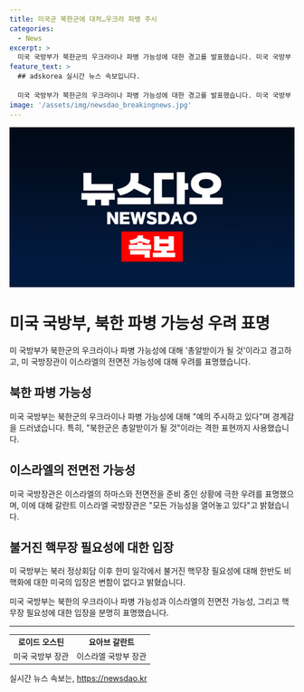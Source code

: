 ```yaml
---
title: 미국군 북한군에 대처…우크라 파병 주시
categories:
  - News
excerpt: >
  미국 국방부가 북한군의 우크라이나 파병 가능성에 대한 경고를 발표했습니다. 미국 국방부 대변인은 북한군은 총알받이가 될 것이라며 우려를 표명했고, 이에 대해 미국 국방장관이 이스라엘을 방문하여 극한 우려를 표명했습니다. 이에 이스라엘 국방장관은 휴전뿐만 아니라 모든 가능성을 열어놓고 있다며 미국의 요구에 즉답을 피했습니다. 미국은 한반도 비핵화에 변함이 없다고 강조했습니다.
feature_text: >
  ## adskorea 실시간 뉴스 속보입니다.

  미국 국방부가 북한군의 우크라이나 파병 가능성에 대한 경고를 발표했습니다. 미국 국방부 대변인은 북한군은 총알받이가 될 것이라며 우려를 표명했고, 이에 대해 미국 국방장관이 이스라엘을 방문하여 극한 우려를 표명했습니다. 이에 이스라엘 국방장관은 휴전뿐만 아니라 모든 가능성을 열어놓고 있다며 미국의 요구에 즉답을 피했습니다. 미국은 한반도 비핵화에 변함이 없다고 강조했습니다.
image: '/assets/img/newsdao_breakingnews.jpg'
---
```


<p><img src="/assets/img/newsdao_breakingnews.jpg" alt="adskorea 속보" /></p>

<h1>미국 국방부, 북한 파병 가능성 우려 표명</h1>

<p data-ke-size="size16">미 국방부가 북한군의 우크라이나 파병 가능성에 대해 '총알받이가 될 것'이라고 경고하고, 미 국방장관이 이스라엘의 전면전 가능성에 대해 우려를 표명했습니다.</p>

<h2 data-ke-size="size26">북한 파병 가능성</h2>

<p>미국 국방부는 북한군의 우크라이나 파병 가능성에 대해 "예의 주시하고 있다"며 경계감을 드러냈습니다. 특히, "북한군은 총알받이가 될 것"이라는 격한 표현까지 사용했습니다.</p>

<h2 data-ke-size="size26">이스라엘의 전면전 가능성</h2>

<p>미국 국방장관은 이스라엘의 하마스와 전면전을 준비 중인 상황에 극한 우려를 표명했으며, 이에 대해 갈란트 이스라엘 국방장관은 "모든 가능성을 열어놓고 있다"고 밝혔습니다.</p>

<h2 data-ke-size="size26">불거진 핵무장 필요성에 대한 입장</h2>

<p>미 국방부는 북러 정상회담 이후 한미 일각에서 불거진 핵무장 필요성에 대해 한반도 비핵화에 대한 미국의 입장은 변함이 없다고 밝혔습니다.</p>

<p data-ke-size="size16">미국 국방부는 북한의 우크라이나 파병 가능성과 이스라엘의 전면전 가능성, 그리고 핵무장 필요성에 대한 입장을 분명히 표명했습니다.</p>

<hr>

<table>
  <tr>
    <td style="text-align: center; height: 17px;"><b>로이드 오스틴</b></td>
    <td style="text-align: center; height: 17px;"><b>요아브 갈란트</b></td>
  </tr>
  <tr>
    <td style="text-align: center;">미국 국방부 장관</td>
    <td style="text-align: center;">이스라엘 국방부 장관</td>
  </tr>
</table>
실시간 뉴스 속보는, <a href="https://newsdao.kr" rel="dofollow">https://newsdao.kr</a>



